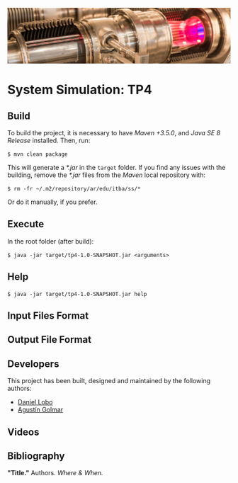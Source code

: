 ![...](resources/image/readme-header.png)

# System Simulation: TP4

## Build

To build the project, it is necessary to have _Maven +3.5.0_, and
_Java SE 8 Release_ installed. Then, run:

```
$ mvn clean package
```

This will generate a _\*.jar_ in the `target` folder. If you find any issues
with the building, remove the _\*.jar_ files from the _Maven_ local
repository with:

```
$ rm -fr ~/.m2/repository/ar/edu/itba/ss/*
```

Or do it manually, if you prefer.

## Execute

In the root folder (after build):

```
$ java -jar target/tp4-1.0-SNAPSHOT.jar <arguments>
```



## Help

```
$ java -jar target/tp4-1.0-SNAPSHOT.jar help
```

## Input Files Format



## Output File Format



## Developers

This project has been built, designed and maintained by the following authors:

* [Daniel Lobo](https://github.com/lobo)
* [Agustín Golmar](https://github.com/agustin-golmar)

## Videos


## Bibliography

__"Title."__ Authors. _Where & When._

